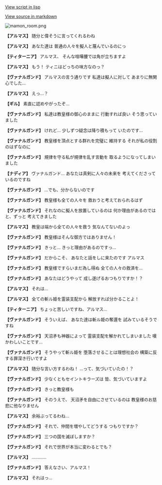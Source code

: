 [View script in lisp](../scripts/100403010.txt)

[View source in markdown](100403010.md)

![mamon_room.png](../images/backgrounds/mamon_room.png)

**【アルマス】**
随分と偉そうに言ってくれるわね

**【アルマス】**
あなた達は
普通の人々を擬人と蔑んでいるのにっ

**【ティターニア】**
アルマス、
そんな喧嘩腰では角が立ちますよ

**【アルマス】**
もう！
ティニはどっちの味方なのっ？

**【ヴァナルガンド】**
アルマスの言う通りです
私達は擬人に対して
あまりに無関心でした…

**【アルマス】**
えっ…？

**【ギル】**
素直に認めやがったぞ…

**【ヴァナルガンド】**
私達は教皇様の御心のままに
行動すれば良い
そう思っていました

**【ヴァナルガンド】**
けれど…
少しずつ疑念は降り積もって
いたのです…

**【ヴァナルガンド】**
教皇様を頂点とする群れを完璧に
維持する
それが私の役割のはずなのに

**【ヴァナルガンド】**
規律を守る私が規律を乱す言動を
取るようになってしまいました

**【ナディア】**
ヴァナルガンド…
あなたは真剣に人々の未来を
考えてくださっているのですね

**【ヴァナルガンド】**
…でも、分からないのです

**【ヴァナルガンド】**
教皇様も全ての人々を
救おうと考えておられるはず

**【ヴァナルガンド】**
それなのに擬人を放置しているのは
何か理由があるのではと、ずっと
考えてきました

**【アルマス】**
教皇は端から全ての人々を救う
気なんてないのよっ

**【ヴァナルガンド】**
教皇様はそんな御方ではありません！

**【ヴァナルガンド】**
きっと…
きっと理由があるのですっ…

**【ヴァナルガンド】**
だからこそ、
あなたと話をしに来たのです
アルマス

**【ヴァナルガンド】**
教皇様ですらいまだ為し得ぬ
全ての人々の救済を…

**【ヴァナルガンド】**
あなたはどうやって
成し遂げるおつもりですか！？

**【アルマス】**
それは…

**【アルマス】**
全ての斬ル姫を霊装支配から
解放すれば分かることよ！

**【ティターニア】**
ちょっと苦しいですね、アルマス…

**【ヴァナルガンド】**
そういえば、
あなた達は斬ル姫の奪還を
試みているそうですね

**【ヴァナルガンド】**
天沼矛も神器によって
霊装支配を解かれてしまいました
嘆かわしいことです…

**【ヴァナルガンド】**
そうやって斬ル姫を
堕落させることは理想社会の
構築に反する罪深き行いですよ

**【アルマス】**
随分な言い方するわね！
…って、気づいていたの！？

**【ヴァナルガンド】**
少なくともセイントキラーズは
皆、気づいていますよ

**【ヴァナルガンド】**
きっと教皇様も

**【ヴァナルガンド】**
そのうえで、
天沼矛を自由にさせているのは
教皇様のお慈悲に他なりません

**【アルマス】**
余裕ぶってるわね…

**【ヴァナルガンド】**
それで、仲間を増やしてどうする
つもりですか？

**【ヴァナルガンド】**
三つの国を滅ぼしますか？

**【ヴァナルガンド】**
それで世界が本当に変わるとでも？

**【アルマス】**
…………

**【ヴァナルガンド】**
答えなさい、アルマス！

**【アルマス】**
それはっ…
